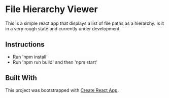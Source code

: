# File Hierarchy Viewer

This is a simple react app that displays a list of file paths as a hierarchy. Is it in a very rough state and currently under development.

## Instructions

* Run 'npm install'
* Run 'npm run build' and then 'npm start'

## Built With

This project was bootstrapped with [Create React App](https://github.com/facebook/create-react-app).